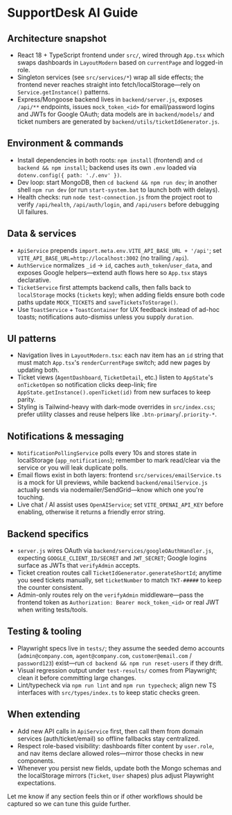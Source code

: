 # SupportDesk AI Guide

## Architecture snapshot

- React 18 + TypeScript frontend under `src/`, wired through `App.tsx` which swaps dashboards in `LayoutModern` based on `currentPage` and logged-in role.
- Singleton services (see `src/services/*`) wrap all side effects; the frontend never reaches straight into fetch/localStorage—rely on `Service.getInstance()` patterns.
- Express/Mongoose backend lives in `backend/server.js`, exposes `/api/**` endpoints, issues `mock_token_<id>` for email/password logins and JWTs for Google OAuth; data models are in `backend/models/` and ticket numbers are generated by `backend/utils/ticketIdGenerator.js`.

## Environment & commands

- Install dependencies in both roots: `npm install` (frontend) and `cd backend && npm install`; backend uses its own `.env` loaded via `dotenv.config({ path: './.env' })`.
- Dev loop: start MongoDB, then `cd backend && npm run dev`; in another shell `npm run dev` (or run `start-system.bat` to launch both with delays).
- Health checks: run `node test-connection.js` from the project root to verify `/api/health`, `/api/auth/login`, and `/api/users` before debugging UI failures.

## Data & services

- `ApiService` prepends `import.meta.env.VITE_API_BASE_URL + '/api'`; set `VITE_API_BASE_URL=http://localhost:3002` (no trailing `/api`).
- `AuthService` normalizes `_id` → `id`, caches `auth_token`/`user_data`, and exposes Google helpers—extend auth flows here so `App.tsx` stays declarative.
- `TicketService` first attempts backend calls, then falls back to `localStorage` mocks (`tickets` key); when adding fields ensure both code paths update `MOCK_TICKETS` and `saveTicketsToStorage()`.
- Use `ToastService` + `ToastContainer` for UX feedback instead of ad-hoc toasts; notifications auto-dismiss unless you supply `duration`.

## UI patterns

- Navigation lives in `LayoutModern.tsx`: each nav item has an `id` string that must match `App.tsx`'s `renderCurrentPage` switch; add new pages by updating both.
- Ticket views (`AgentDashboard`, `TicketDetail`, etc.) listen to `AppState`'s `onTicketOpen` so notification clicks deep-link; fire `AppState.getInstance().openTicket(id)` from new surfaces to keep parity.
- Styling is Tailwind-heavy with dark-mode overrides in `src/index.css`; prefer utility classes and reuse helpers like `.btn-primary`/`.priority-*`.

## Notifications & messaging

- `NotificationPollingService` polls every 10s and stores state in localStorage (`app_notifications`); remember to mark read/clear via the service or you will leak duplicate polls.
- Email flows exist in both layers: frontend `src/services/emailService.ts` is a mock for UI previews, while backend `backend/emailService.js` actually sends via nodemailer/SendGrid—know which one you're touching.
- Live chat / AI assist uses `OpenAIService`; set `VITE_OPENAI_API_KEY` before enabling, otherwise it returns a friendly error string.

## Backend specifics

- `server.js` wires OAuth via `backend/services/googleOAuthHandler.js`, expecting `GOOGLE_CLIENT_ID/SECRET` and `JWT_SECRET`; Google logins surface as JWTs that `verifyAdmin` accepts.
- Ticket creation routes call `TicketIdGenerator.generateShortId`; anytime you seed tickets manually, set `ticketNumber` to match `TKT-#####` to keep the counter consistent.
- Admin-only routes rely on the `verifyAdmin` middleware—pass the frontend token as `Authorization: Bearer mock_token_<id>` or real JWT when writing tests/tools.

## Testing & tooling

- Playwright specs live in `tests/`; they assume the seeded demo accounts (`admin@company.com`, `agent@company.com`, `customer@email.com` / `password123`) exist—run `cd backend && npm run reset-users` if they drift.
- Visual regression output under `test-results/` comes from Playwright; clean it before committing large changes.
- Lint/typecheck via `npm run lint` and `npm run typecheck`; align new TS interfaces with `src/types/index.ts` to keep static checks green.

## When extending

- Add new API calls in `ApiService` first, then call them from domain services (auth/ticket/email) so offline fallbacks stay centralized.
- Respect role-based visibility: dashboards filter content by `user.role`, and nav items declare allowed roles—mirror those checks in new components.
- Whenever you persist new fields, update both the Mongo schemas and the localStorage mirrors (`Ticket`, `User` shapes) plus adjust Playwright expectations.

Let me know if any section feels thin or if other workflows should be captured so we can tune this guide further.
